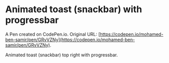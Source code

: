 # Animated toast (snackbar) with progressbar

A Pen created on CodePen.io. Original URL: [https://codepen.io/mohamed-ben-samir/pen/GRvVZNy](https://codepen.io/mohamed-ben-samir/pen/GRvVZNy).

Animated toast (snackbar) top right with progressbar.